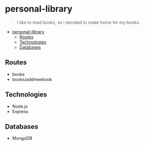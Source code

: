 # personal-library
> I like to read books, so i decided to make home for my books. 
  
- [personal-library](#personal-library)
  - [Routes](#routes)
  - [Technologies](#technologies)
  - [Databases](#databases)

## Routes
* books
* books/addnewbook

## Technologies
* Node.js
* Express
  
## Databases
* MongoDB